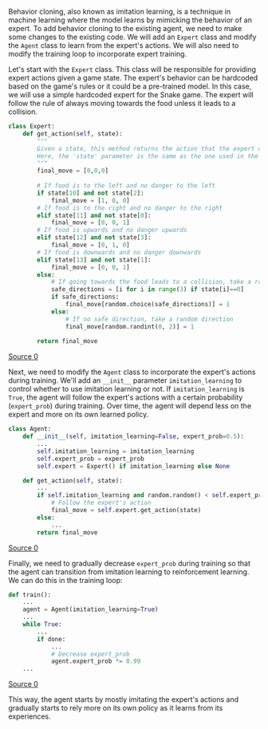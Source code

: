 Behavior cloning, also known as imitation learning, is a technique in machine learning where the model learns by mimicking the behavior of an expert. To add behavior cloning to the existing agent, we need to make some changes to the existing code. We will add an `Expert` class and modify the `Agent` class to learn from the expert's actions. We will also need to modify the training loop to incorporate expert training.

Let's start with the `Expert` class. This class will be responsible for providing expert actions given a game state. The expert's behavior can be hardcoded based on the game's rules or it could be a pre-trained model. In this case, we will use a simple hardcoded expert for the Snake game. The expert will follow the rule of always moving towards the food unless it leads to a collision.

```python
class Expert:
    def get_action(self, state):
        """
        Given a state, this method returns the action that the expert would take.
        Here, the 'state' parameter is the same as the one used in the Agent's get_state() function.
        """
        final_move = [0,0,0]
        
        # If food is to the left and no danger to the left
        if state[10] and not state[2]:
            final_move = [1, 0, 0]
        # If food is to the right and no danger to the right
        elif state[11] and not state[0]:
            final_move = [0, 0, 1]
        # If food is upwards and no danger upwards
        elif state[12] and not state[3]:
            final_move = [0, 1, 0]
        # If food is downwards and no danger downwards
        elif state[13] and not state[1]:
            final_move = [0, 0, 1]
        else:
            # If going towards the food leads to a collision, take a random safe direction
            safe_directions = [i for i in range(3) if state[i]==0]
            if safe_directions:
                final_move[random.choice(safe_directions)] = 1
            else:
                # If no safe direction, take a random direction
                final_move[random.randint(0, 2)] = 1
                
        return final_move
```
[Source 0](https://medium.com/@sthanikamsanthosh1994/imitation-learning-behavioral-cloning-using-pytorch-d5013404a9e5)

Next, we need to modify the `Agent` class to incorporate the expert's actions during training. We'll add an `__init__` parameter `imitation_learning` to control whether to use imitation learning or not. If `imitation_learning` is `True`, the agent will follow the expert's actions with a certain probability (`expert_prob`) during training. Over time, the agent will depend less on the expert and more on its own learned policy.

```python
class Agent:
    def __init__(self, imitation_learning=False, expert_prob=0.5):
        ...
        self.imitation_learning = imitation_learning
        self.expert_prob = expert_prob
        self.expert = Expert() if imitation_learning else None

    def get_action(self, state):
        ...
        if self.imitation_learning and random.random() < self.expert_prob:
            # Follow the expert's action
            final_move = self.expert.get_action(state)
        else:
            ...
        return final_move
```
[Source 0](https://medium.com/@sthanikamsanthosh1994/imitation-learning-behavioral-cloning-using-pytorch-d5013404a9e5)

Finally, we need to gradually decrease `expert_prob` during training so that the agent can transition from imitation learning to reinforcement learning. We can do this in the training loop:

```python
def train():
    ...
    agent = Agent(imitation_learning=True)
    ...
    while True:
        ...
        if done:
            ...
            # Decrease expert_prob
            agent.expert_prob *= 0.99
    ...
```
[Source 0](https://medium.com/@sthanikamsanthosh1994/imitation-learning-behavioral-cloning-using-pytorch-d5013404a9e5)

This way, the agent starts by mostly imitating the expert's actions and gradually starts to rely more on its own policy as it learns from its experiences.